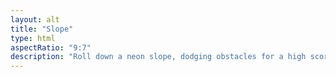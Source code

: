 ```yaml
---
layout: alt
title: "Slope"
type: html
aspectRatio: "9:7"
description: "Roll down a neon slope, dodging obstacles for a high score."
---
```

